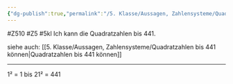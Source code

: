 ```yaml
---
{"dg-publish":true,"permalink":"/5. Klasse/Aussagen, Zahlensysteme/Quadratzahlen bis 441 können/"}
---
```


#Z510 #Z5 #5kl 
Ich kann die Quadratzahlen bis 441.

siehe auch:
[[5. Klasse/Aussagen, Zahlensysteme/Quadratzahlen bis 441 können\|Quadratzahlen bis 441 können]]
___
1² = 1
bis
21² = 441